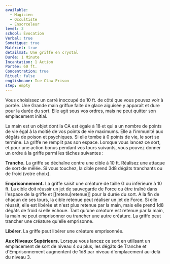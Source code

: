 ```yaml
---
available:
  - Magicien
  - Occultiste
  - Ensorceleur
level: 3
school: Évocation
Verbal: true
Somatique: true
Matériel: true
detailmat: Une griffe en crystal
Durée: 1 Minute
Incantation: 1 Action
Portée: 60 ft.
Concentration: true
Rituel: false
englishname: Ice Claw Prison
step: empty
---
```

Vous choisissez un carré inoccupé de 10 ft. de côté que vous pouvez voir à portée. Une Grande main griffue faite de glace aiguisée y apparaît et dure pour la durée du sort. Elle agit sous vos ordres, mais ne peut quitter son emplacement initial.

La main est un objet dont la CA est égale à 18 et qui a un nombre de points de vie égal à la moitié de vos points de vie maximums. Elle a l'immunité aux dégâts de poison et psychiques. Si elle tombe à 0 points de vie, le sort se termine. La griffe ne remplit pas son espace. Lorsque vous lancez ce sort, et pour une action bonus pendant vos tours suivants, vous pouvez donner un ordre à la griffe parmi les tâches suivantes : 

__Tranche.__ La griffe se déchaîne contre une cible à 10 ft. Réalisez une attaque de sort de mêlée. Si vous touchez, la cible prend 3d8 dégâts tranchants ou de froid (votre choix).

__Emprisonnement.__ La griffe saisit une créature de taille G ou inférieure à 10 ft. La cible doit réussir un jet de sauvegarde de Force ou être traîné dans l'espace de la griffe et [[retenu|retenue]] pour la durée du sort. A la fin de chacun de ses tours, la cible retenue peut réaliser un jet de Force. Si elle réussit, elle est libérée et n'est plus retenue par la main, mais elle prend 1d8 dégâts de froid si elle échoue. Tant qu'une créature est retenue par la main, la main ne peut emprisonner ou trancher une autre créature. La griffe peut trancher une créature qu'elle emprisonne.

__Libérer.__ La griffe peut libérer une créature emprisonnée.

__Aux Niveaux Supérieurs.__ Lorsque vous lancez ce sort en utilisant un emplacement de sort de niveau 4 ou plus, les dégâts de Tranche et d'Emprisonnement augmentent de 1d8 par niveau d'emplacement au-delà du niveau 3.
